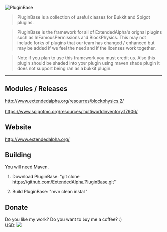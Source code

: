 ![PluginBase](http://i.imgur.com/FnI94dk.png)

> PluginBase is a collection of useful classes for Bukkit and Spigot plugins.

> PluginBase is the framework for all of ExtendedAlpha's orignal plugins such as InFamousPermissions and BlockPhysics. This may not include forks of plugins that our team has changed / enhanced but may be added if we feel the need and if the licenses work together.

> Note if you plan to use this framework you must credit us. Also this plugin should be shaded into your plugin using maven shade plugin it does not support being ran as a bukkit plugin.
***

## Modules / Releases
http://www.extendedalpha.org/resources/blockphysics.2/ <br> </br>
https://www.spigotmc.org/resources/multiworldinventory.17906/

## Website
http://www.extendedalpha.org/

## Building

You will need Maven.

1) Download PluginBase: "git clone https://github.com/ExtendedAlpha/PluginBase.git"

2) Build PluginBase: "mvn clean install"

## Donate
<p>Do you like my work? Do you want to buy me a coffee? :)<br>
USD: <a href="https://www.paypal.com/us/cgi-bin/webscr?cmd=_flow&SESSION=tEw_ZZBXcHHmBj76Q2OiuGEzzX6S3kFPGNkTyDkbGgsBzwK-qskg1_0kLiO&dispatch=50a222a57771920b6a3d7b606239e4d529b525e0b7e69bf0224adecfb0124e9b61f737ba21b081984719ecfa9a8ffe80733a1a700ced90ae"><img src="https://www.paypalobjects.com/en_US/i/btn/btn_donate_LG.gif"></a></p>
